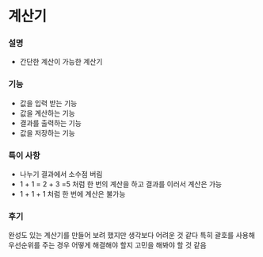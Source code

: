 # 계산기

### 설명
- 간단한 계산이 가능한 계산기

### 기능
- 값을 입력 받는 기능
- 값을 계산하는 기능
- 결과를 출력하는 기능
- 값을 저장하는 기능

### 특이 사항
- 나누기 결과에서 소수점 버림
- 1 + 1 = 2 + 3 =5 처럼 한 번의 계산을 하고 결과를 이러서 계산은 가능
- 1 + 1 + 1 처럼 한 번에 계산은 불가능

### 후기
완성도 있는 계산기를 만들어 보려 했지만 생각보다 어려운 것 같다
특히 괄호를 사용해 우선순위를 주는 경우 어떻게 해결해야 할지 고민을 해봐야 할 것 같음